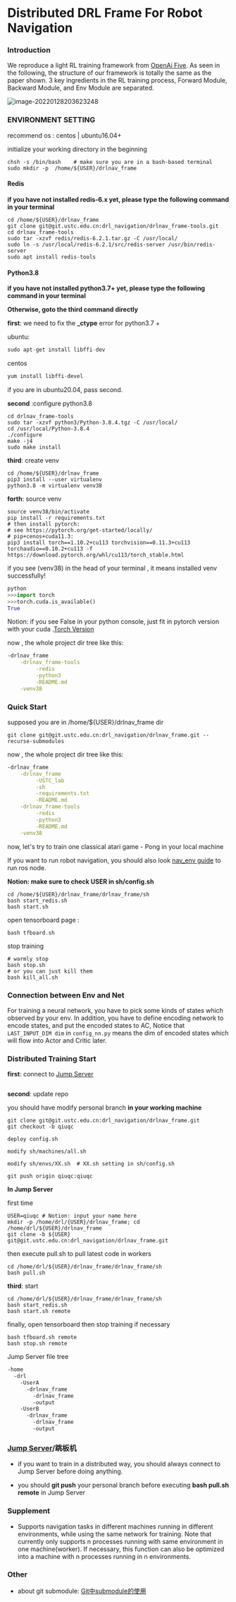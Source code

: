 # Distributed DRL Frame For Robot Navigation

### Introduction

We reproduce a light RL training framework from [OpenAi Five](https://arxiv.org/abs/1912.06680). As seen in the following, the structure of our framework is totally the same as the paper shown. 3 key ingredients in the RL training process, Forward Module, Backward Module, and Env Module are separated.

![image-20220128203623248](png/README.assets/image-20220128203623248.png)



### ENVIRONMENT SETTING

recommend os : centos | ubuntu16.04+

initialize your working directory in the beginning

```
chsh -s /bin/bash    # make sure you are in a bash-based terminal
sudo mkdir -p  /home/${USER}/drlnav_frame
```

#### Redis

**if you have not installed redis-6.x yet,  please type the following command in your terminal** 

```
cd /home/${USER}/drlnav_frame
git clone git@git.ustc.edu.cn:drl_navigation/drlnav_frame-tools.git
cd drlnav_frame-tools
sudo tar -xzvf redis/redis-6.2.1.tar.gz -C /usr/local/
sudo ln -s /usr/local/redis-6.2.1/src/redis-server /usr/bin/redis-server
sudo apt install redis-tools
```

#### Python3.8

**if you have not installed python3.7+ yet,  please type the following command in your terminal**

**Otherwise, goto the third command directly**

**first**: we need to fix the **_ctype** error for python3.7 +

ubuntu:

```py
sudo apt-get install libffi-dev
```

centos

```py
yum install libffi-devel
```
if you are in ubuntu20.04, pass second.

**second** :configure python3.8

```
cd drlnav_frame-tools
sudo tar -xzvf python3/Python-3.8.4.tgz -C /usr/local/
cd /usr/local/Python-3.8.4
./configure
make -j4
sudo make install
```

**third**: create venv

```
cd /home/${USER}/drlnav_frame
pip3 install --user virtualenv
python3.8 -m virtualenv venv38

```

**forth**: source venv

```
source venv38/bin/activate
pip install -r requirements.txt
# then install pytorch: 
# see https://pytorch.org/get-started/locally/
# pip+cenos+cuda11.3:
pip3 install torch==1.10.2+cu113 torchvision==0.11.3+cu113 torchaudio==0.10.2+cu113 -f https://download.pytorch.org/whl/cu113/torch_stable.html
```

if you see (venv38)  in the head of your terminal , it means installed venv successfully!
```py
python
>>>import torch
>>>torch.cuda.is_available()
True
```
Notion: if you see False in your python console, just fit in pytorch version with your cuda .[Torch Version](https://pytorch.org/get-started/previous-versions)

now , the whole project dir tree like this:

```sh
-drlnav_frame
​    -drlnav_frame-tools
​         -redis
​         -python3	
​         -README.md
​    -venv38
```

### Quick Start

supposed you are in /home/${USER}/drlnav_frame dir

```
git clone git@git.ustc.edu.cn:drl_navigation/drlnav_frame.git --recurse-submodules
```

now , the whole project dir tree like this:

```sh
-drlnav_frame
​    -drlnav_frame
​         -USTC_lab
​         -sh
​         -requirements.txt
​         -README.md
​    -drlnav_frame-tools
​         -redis
​         -python3	
​         -README.md
​    -venv38
```

now, let's try to train one classical atari game - Pong in your local machine

If you want to run robot navigation, you should also look [nav_env guide](https://git.ustc.edu.cn/drl_navigation/drlnav_env) to run ros node.

**Notion: make sure to check USER in sh/config.sh**

```
cd /home/${USER}/drlnav_frame/drlnav_frame/sh
bash start_redis.sh
bash start.sh
```

open tensorboard page :

```
bash tfboard.sh 
```

stop training

```
# warmly stop
bash stop.sh
# or you can just kill them
bash kill_all.sh
```
### Connection between Env and Net
For training a neural network, you have to pick some kinds of states which observed by your env.
In addition, you have to define encoding network to encode states, and put the encoded states to AC,
Notice that `LAST_INPUT_DIM dim` in `config_nn.py`  means the dim of encoded states which will flow into
Actor and Critic later.


### Distributed Training Start

**first**: connect to [Jump Server](https://zh.wikipedia.org/wiki/%E8%B7%B3%E6%9D%BF%E6%9C%BA)

```

```

**second**:  update repo

you should have modify personal branch **in your working machine**

```
git clone git@git.ustc.edu.cn:drl_navigation/drlnav_frame.git
git checkout -b qiuqc

deploy config.sh

modify sh/machines/all.sh

modify sh/envs/XX.sh  # XX.sh setting in sh/config.sh

git push origin qiuqc:qiuqc
```

**In Jump Server**

first time 

```
USER=qiuqc # Notion: input your name here
mkdir -p /home/drl/{USER}/drlnav_frame; cd /home/drl/${USER}/drlnav_frame
git clone -b ${USER} git@git.ustc.edu.cn:drl_navigation/drlnav_frame.git
```

then execute pull.sh to pull latest code in workers

```
cd /home/drl/${USER}/drlnav_frame/drlnav_frame/sh
bash pull.sh
```

**third**: start

```
cd /home/drl/${USER}/drlnav_frame/drlnav_frame/sh
bash start_redis.sh
bash start.sh remote
```

finally, open tensorboard then stop training if necessary

```
bash tfboard.sh remote
bash stop.sh remote
```
Jump Server file tree
```sh
-home
  -drl
    -UserA
      -drlnav_frame
        -drlnav_frame
        -output
    -UserB
      -drlnav_frame
        -drlnav_frame
        -output
```

### [Jump Server](https://zh.wikipedia.org/wiki/%E8%B7%B3%E6%9D%BF%E6%9C%BA)/跳板机

- if you want to train in a distributed way, you should always connect to Jump Server before doing anything.

- you should **git push** your personal branch before executing **bash pull.sh remote** in Jump Server

  

### Supplement

- Supports navigation tasks in different machines running in different environments, while using the same network for training. Note that currently only supports n processes running with same environment in one machine(worker). If necessary, this function can also be optimized into a machine with n processes running in n environments.




### Other
- about git submodule:  [Git中submodule的使用](https://zhuanlan.zhihu.com/p/87053283)